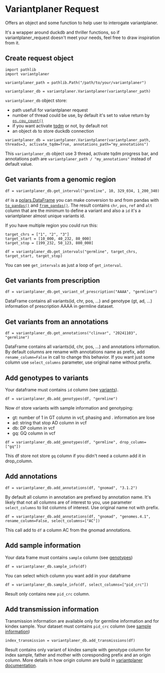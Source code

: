 # Variantplaner Request

Offers an object and some function to help user to interogate variantplaner.

It's a wrapper around duckdb and thriller functions, so if variantplaner_request doesn't meet your needs, feel free to draw inspiration from it.

## Create request object

```
import pathlib
import variantplaner

variantplaner_path = pathlib.Path("/path/to/your/variantplaner")

variantplaner_db = variantplaner.Variantplaner(variantplaner_path)
```

`variantplaner_db` object store:
- path usefull for variantplaner request
- number of thread could be use, by default it's set to value return by [`os.cpu_count()`](https://docs.python.org/3/library/os.html#os.cpu_count)
- if you want activate [tqdm](https://tqdm.github.io/) or not, by default not
- an object `db` to store duckdb connection

```
variantplaner_db = variantplaner.Variantplaner(variantplaner_path, threads=3, activate_tqdm=True, annotations_path="my_annotations")
```

This `variantplaner_db` object use 3 thread, activate tqdm progress bar, and annotations path are `variantplaner_path / "my_annotations"` instead of default value.

## Get variants from a genomic region

```
df = variantplaner_db.get_interval("germline", 10, 329_034, 1_200_340)
```

`df` is a [polars.DataFrame](https://docs.pola.rs/api/python/stable/reference/dataframe/index.html) you can make conversion to and from pandas with [`to_pandas()`](https://docs.pola.rs/api/python/stable/reference/dataframe/api/polars.DataFrame.to_pandas.html#polars.DataFrame.to_pandas) and [`from_pandas()`](https://docs.pola.rs/api/python/stable/reference/api/polars.from_pandas.html). The result contains `chr`, `pos`, `ref` and `alt` column that are the minimum to define a variant and also a `id` it's a variantplaner almost unique variants id.

If you have multiple region you could run this:
```
target_chrs = ["1", "2", "3"]
target_start = [10_000, 40_232, 80_000]
target_stop = [199_232, 50_123, 800_000]

df = variantplaner_db.get_intervals("germline", target_chrs, target_start, target_stop)
```

You can see `get_intervals` as just a loop of `get_interval`.

## Get variants from prescription

```
df = variantplaner_db.get_variant_of_prescription("AAAA", "germline")
```

DataFrame contains all variants(id, chr, pos, …) and genotype (gt, ad, …) information of prescription AAAA in germline dataset.

## Get variants from an annotations

```
df = variantplaner_db.get_annotations("clinvar", "20241103", "germline")
```

DataFrame contains all variants(id, chr, pos, …) and annotations information. By default columns are rename with annotations name as prefix, add `rename_column=False` in call to change this behavior. If you want just some column use `select_columns` parameter, use original name without prefix.

## Add genotypes to variants

Your dataframe must contains `id` column (see [variants](#get-variants-from-a-genomic-region)).

```
df = variantplaner_db.add_genotypes(df, "germline")
```

Now `df` store variants with sample information and genotyping:
- gt: number of 1 in GT column in vcf, phasing and . information are lose
- ad: string that stop AD column in vcf
- db: DP column in vcf
- gq: GQ column in vcf

```
df = variantplaner_db.add_genotypes(df, "germline", drop_column=["gq"])
```

This df store not store `gq` column if you didn't need a column add it in drop_column.

## Add annotations

```
df = variantplaner_db.add_annotations(df, "gnomad", "3.1.2")
```

By default all column in annotation are prefixed by annotation name. It's likely that not all columns are of interest to you, use parameter `select_columns` to list columns of interest. Use original name not with prefix.

```
df = variantplaner_db.add_annotations(df, "gnomad", "genomes.4.1", rename_column=False, select_columns=["AC"])
```

This call add to `df` a column AC from the gnomad annotations.

## Add sample information

Your data frame must contains `sample` column (see [genotypes](#add-genotypes-to-variants))

```
df = variantplaner_db.sample_info(df)
```

You can select which column you want add in your dataframe

```
df = variantplaner_db.sample_info(df, select_columns=["pid_crc"])
```

Result only contains new `pid_crc` column.

## Add transmission information

Transmission information are available only for germline information and for kindex sample. Your dataset must contains `pid_crc` column (see [sample information](#add-sample-information))

```
index_transmission = variantplaner_db.add_transmissions(df)
```

Result contains only variant of kindex sample with genotype column for index sample, father and mother with coresponding prefix and an origin column. More details in how origin column are build in [variantplaner documentation](https://natir.github.io/variantplaner/usage/#compute-transmission-mode).
